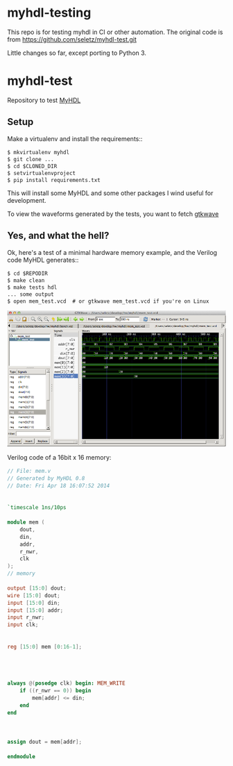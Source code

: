 # myhdl-testing
This repo is for testing myhdl in CI or other automation.
The original code is from https://github.com/seletz/myhdl-test.git

Little changes so far, except porting to Python 3.


myhdl-test
==========

Repository to test [MyHDL](http://www.myhdl.org)

Setup
-----

Make a virtualenv and install the requirements::

    $ mkvirtualenv myhdl
    $ git clone ...
    $ cd $CLONED_DIR
    $ setvirtualenvproject
    $ pip install requirements.txt
    
This will install some MyHDL and some other packages I wind useful
for development.

To view the waveforms generated by the tests, you want to fetch
[gtkwave](http://gtkwave.sourceforge.net/)

Yes, and what the hell?
-----------------------

Ok, here's a test of a minimal hardware memory example,
and the Verilog code MyHDL generates::

    $ cd $REPODIR
    $ make clean
    $ make tests hdl
    ... some output
    $ open mem_test.vcd  # or gtkwave mem_test.vcd if you're on Linux
    
![a image of gtkwave showing simulated waves](images/mem_waves.png "8bit x 16 mem")

Verilog code of a 16bit x 16 memory:

```verilog
// File: mem.v
// Generated by MyHDL 0.8
// Date: Fri Apr 18 16:07:52 2014


`timescale 1ns/10ps

module mem (
    dout,
    din,
    addr,
    r_nwr,
    clk
);
// memory

output [15:0] dout;
wire [15:0] dout;
input [15:0] din;
input [15:0] addr;
input r_nwr;
input clk;


reg [15:0] mem [0:16-1];




always @(posedge clk) begin: MEM_WRITE
    if ((r_nwr == 0)) begin
        mem[addr] <= din;
    end
end



assign dout = mem[addr];

endmodule
```
